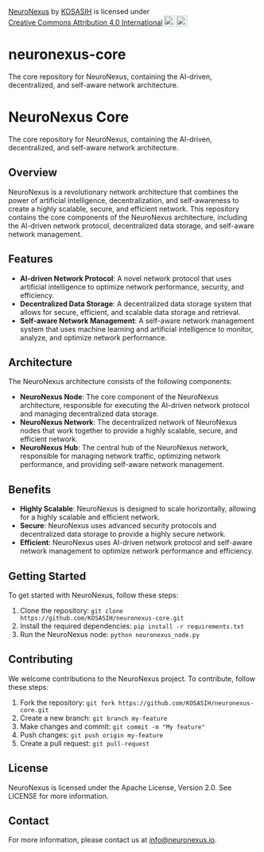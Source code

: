 <p xmlns:cc="http://creativecommons.org/ns#" xmlns:dct="http://purl.org/dc/terms/"><a property="dct:title" rel="cc:attributionURL" href="https://github.com/KOSASIH/neuronexus-core">NeuroNexus</a> by <a rel="cc:attributionURL dct:creator" property="cc:attributionName" href="https://www.linkedin.com/in/kosasih-81b46b5a">KOSASIH</a> is licensed under <a href="https://creativecommons.org/licenses/by/4.0/?ref=chooser-v1" target="_blank" rel="license noopener noreferrer" style="display:inline-block;">Creative Commons Attribution 4.0 International<img style="height:22px!important;margin-left:3px;vertical-align:text-bottom;" src="https://mirrors.creativecommons.org/presskit/icons/cc.svg?ref=chooser-v1" alt=""><img style="height:22px!important;margin-left:3px;vertical-align:text-bottom;" src="https://mirrors.creativecommons.org/presskit/icons/by.svg?ref=chooser-v1" alt=""></a></p>

# neuronexus-core
The core repository for NeuroNexus, containing the AI-driven, decentralized, and self-aware network architecture.

# NeuroNexus Core

The core repository for NeuroNexus, containing the AI-driven, decentralized, and self-aware network architecture.

## Overview

NeuroNexus is a revolutionary network architecture that combines the power of artificial intelligence, decentralization, and self-awareness to create a highly scalable, secure, and efficient network. This repository contains the core components of the NeuroNexus architecture, including the AI-driven network protocol, decentralized data storage, and self-aware network management.

## Features

*   **AI-driven Network Protocol**: A novel network protocol that uses artificial intelligence to optimize network performance, security, and efficiency.
*   **Decentralized Data Storage**: A decentralized data storage system that allows for secure, efficient, and scalable data storage and retrieval.
*   **Self-aware Network Management**: A self-aware network management system that uses machine learning and artificial intelligence to monitor, analyze, and optimize network performance.

## Architecture

The NeuroNexus architecture consists of the following components:

*   **NeuroNexus Node**: The core component of the NeuroNexus architecture, responsible for executing the AI-driven network protocol and managing decentralized data storage.
*   **NeuroNexus Network**: The decentralized network of NeuroNexus nodes that work together to provide a highly scalable, secure, and efficient network.
*   **NeuroNexus Hub**: The central hub of the NeuroNexus network, responsible for managing network traffic, optimizing network performance, and providing self-aware network management.

## Benefits

*   **Highly Scalable**: NeuroNexus is designed to scale horizontally, allowing for a highly scalable and efficient network.
*   **Secure**: NeuroNexus uses advanced security protocols and decentralized data storage to provide a highly secure network.
*   **Efficient**: NeuroNexus uses AI-driven network protocol and self-aware network management to optimize network performance and efficiency.

## Getting Started

To get started with NeuroNexus, follow these steps:

1.  Clone the repository: `git clone https://github.com/KOSASIH/neuronexus-core.git`
2.  Install the required dependencies: `pip install -r requirements.txt`
3.  Run the NeuroNexus node: `python neuronexus_node.py`

## Contributing

We welcome contributions to the NeuroNexus project. To contribute, follow these steps:

1.  Fork the repository: `git fork https://github.com/KOSASIH/neuronexus-core.git`
2.  Create a new branch: `git branch my-feature`
3.  Make changes and commit: `git commit -m "My feature"`
4.  Push changes: `git push origin my-feature`
5.  Create a pull request: `git pull-request`

## License

NeuroNexus is licensed under the Apache License, Version 2.0. See LICENSE for more information.

## Contact

For more information, please contact us at [info@neuronexus.io](mailto:info@neuronexus.io).
